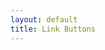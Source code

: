 ```yaml
---
layout: default
title: Link Buttons
---
```


<div class="wrap" id="button-container">
  <!-- Buttons get injected here -->
</div>

<script>
  function openInNewTab(url) {
    const win = window.open(url, '_blank');
    if (win) win.focus();
  }

  fetch('{{ site.baseurl }}/assets/data/url.txt')
    .then(response => response.text())
    .then(text => {
      const lines = text.trim().split('\n');
      const container = document.getElementById('button-container');
      let buttons = [];

      // Collect buttons from lines
      for (let i = 0; i < lines.length - 1; i += 2) {
        const label = lines[i].replace(/^---|---$/g, '').trim();
        const url = lines[i + 1].trim();
        buttons.push({ label, url });
      }

      // Render the first 4 as quadrants
      buttons.slice(0, 4).forEach((btn, index) => {
        const div = document.createElement('div');
        div.className = 'quart';
        div.innerText = btn.label;
        div.style.zIndex = 2;
        div.onclick = () => openInNewTab(btn.url);
        container.appendChild(div);
      });

    // Render the 5th (last) as center button
    if (buttons.length >= 5) {
      const centerBtn = buttons[4];
      const div = document.createElement('div');
      div.className = 'center';
      div.innerText = centerBtn.label;
      div.style.zIndex = 10; // ✅ Ensures it’s above all quadrants
      div.onclick = () => openInNewTab(centerBtn.url);
      container.appendChild(div); // ✅ Add last to ensure it's on top
    }
    })
    .catch(err => {
      document.getElementById('button-container').innerHTML =
        '<p style="color:red;">Error loading buttons</p>';
      console.error(err);
    });
</script>